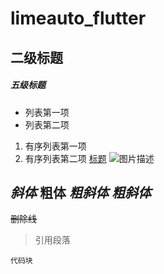# limeauto_flutter
## 二级标题
##### 五级标题
- 列表第一项
- 列表第二项
1. 有序列表第一项
2. 有序列表第二项
[标题](链接地址)
![图片描述](图片链接地址)

*斜体*
**粗体**
***粗斜体*** ___粗斜体___
----
~~删除线~~
> 引用段落
```
代码块
```